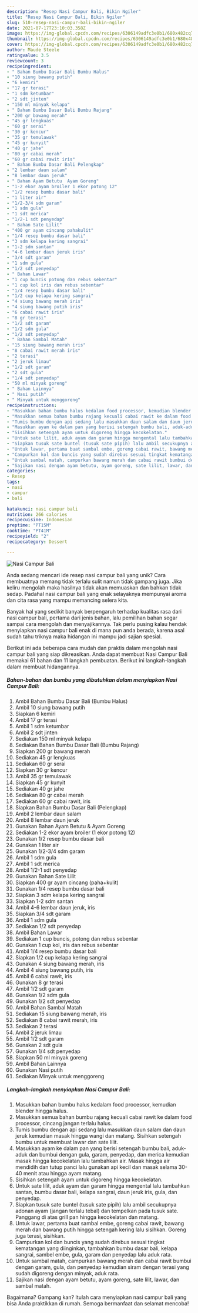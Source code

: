 ```yaml
---
description: "Resep Nasi Campur Bali, Bikin Ngiler"
title: "Resep Nasi Campur Bali, Bikin Ngiler"
slug: 510-resep-nasi-campur-bali-bikin-ngiler
date: 2021-07-17T23:10:03.358Z
image: https://img-global.cpcdn.com/recipes/6306149adfc3e0b1/680x482cq70/nasi-campur-bali-foto-resep-utama.jpg
thumbnail: https://img-global.cpcdn.com/recipes/6306149adfc3e0b1/680x482cq70/nasi-campur-bali-foto-resep-utama.jpg
cover: https://img-global.cpcdn.com/recipes/6306149adfc3e0b1/680x482cq70/nasi-campur-bali-foto-resep-utama.jpg
author: Maude Steele
ratingvalue: 3.5
reviewcount: 3
recipeingredient:
- " Bahan Bumbu Dasar Bali Bumbu Halus"
- "10 siung bawang putih"
- "6 kemiri"
- "17 gr terasi"
- "1 sdm ketumbar"
- "2 sdt jinten"
- "150 ml minyak kelapa"
- " Bahan Bumbu Dasar Bali Bumbu Rajang"
- "200 gr bawang merah"
- "45 gr lengkuas"
- "60 gr serai"
- "30 gr kencur"
- "35 gr temulawak"
- "45 gr kunyit"
- "40 gr jahe"
- "80 gr cabai merah"
- "60 gr cabai rawit iris"
- " Bahan Bumbu Dasar Bali Pelengkap"
- "2 lembar daun salam"
- "8 lembar daun jeruk"
- " Bahan Ayam Betutu  Ayam Goreng"
- "1-2 ekor ayam broiler 1 ekor potong 12"
- "1/2 resep bumbu dasar bali"
- "1 liter air"
- "1/2-3/4 sdm garam"
- "1 sdm gula"
- "1 sdt merica"
- "1/2-1 sdt penyedap"
- " Bahan Sate Lilit"
- "400 gr ayam cincang pahakulit"
- "1/4 resep bumbu dasar bali"
- "3 sdm kelapa kering sangrai"
- "1-2 sdm santan"
- "4-6 lembar daun jeruk iris"
- "3/4 sdt garam"
- "1 sdm gula"
- "1/2 sdt penyedap"
- " Bahan Lawar"
- "1 cup buncis potong dan rebus sebentar"
- "1 cup kol iris dan rebus sebentar"
- "1/4 resep bumbu dasar bali"
- "1/2 cup kelapa kering sangrai"
- "4 siung bawang merah iris"
- "4 siung bawang putih iris"
- "6 cabai rawit iris"
- "8 gr terasi"
- "1/2 sdt garam"
- "1/2 sdm gula"
- "1/2 sdt penyedap"
- " Bahan Sambal Matah"
- "15 siung bawang merah iris"
- "8 cabai rawit merah iris"
- "2 terasi"
- "2 jeruk limau"
- "1/2 sdt garam"
- "2 sdt gula"
- "1/4 sdt penyedap"
- "50 ml minyak goreng"
- " Bahan Lainnya"
- " Nasi putih"
- " Minyak untuk menggoreng"
recipeinstructions:
- "Masukkan bahan bumbu halus kedalam food processor, kemudian blender hingga halus."
- "Masukkan semua bahan bumbu rajang kecuali cabai rawit ke dalam food processor, cincang jangan terlalu halus."
- "Tumis bumbu dengan api sedang lalu masukkan daun salam dan daun jeruk kemudian masak hingga wangi dan matang. Sisihkan setengah bumbu untuk membuat lawar dan sate lilit."
- "Masukkan ayam ke dalam pan yang berisi setengah bumbu bali, aduk-aduk dan bumbui dengan gula, garam, penyedap, dan merica kemudian masak hingga kecokelatan lalu tambahkan air. Masak hingga air mendidih dan tutup panci lalu gunakan api kecil dan masak selama 30-40 menit atau hingga ayam matang."
- "Sisihkan setengah ayam untuk digoreng hingga kecokelatan."
- "Untuk sate lilit, aduk ayam dan garam hingga mengental lalu tambahkan santan, bumbu dasar bali, kelapa sangrai, daun jeruk iris, gula, dan penyedap."
- "Siapkan tusuk sate buntel (tusuk sate pipih) lalu ambil secukupnya adonan ayam (jangan terlalu tebal) dan tempelkan pada tusuk sate. Panggang di atas grill pan hingga kecokelatan dan matang."
- "Untuk lawar, pertama buat sambal embe, goreng cabai rawit, bawang merah dan bawang putih hingga setengah kering lalu sisihkan. Goreng juga terasi, sisihkan."
- "Campurkan kol dan buncis yang sudah direbus sesuai tingkat kematangan yang diinginkan, tambahkan bumbu dasar bali, kelapa sangrai, sambel embe, gula, garam dan penyedap lalu aduk rata."
- "Untuk sambal matah, campurkan bawang merah dan cabai rawit bumbui dengan garam, gula, dan penyedap kemudian siram dengan terasi yang sudah digoreng dengan minyak, aduk rata."
- "Sajikan nasi dengan ayam betutu, ayam goreng, sate lilit, lawar, dan sambal matah."
categories:
- Resep
tags:
- nasi
- campur
- bali

katakunci: nasi campur bali 
nutrition: 266 calories
recipecuisine: Indonesian
preptime: "PT15M"
cooktime: "PT41M"
recipeyield: "2"
recipecategory: Dessert

---
```



![Nasi Campur Bali](https://img-global.cpcdn.com/recipes/6306149adfc3e0b1/680x482cq70/nasi-campur-bali-foto-resep-utama.jpg)

Anda sedang mencari ide resep nasi campur bali yang unik? Cara membuatnya memang tidak terlalu sulit namun tidak gampang juga. Jika keliru mengolah maka hasilnya tidak akan memuaskan dan bahkan tidak sedap. Padahal nasi campur bali yang enak selayaknya mempunyai aroma dan cita rasa yang mampu memancing selera kita.



Banyak hal yang sedikit banyak berpengaruh terhadap kualitas rasa dari nasi campur bali, pertama dari jenis bahan, lalu pemilihan bahan segar sampai cara mengolah dan menyajikannya. Tak perlu pusing kalau hendak menyiapkan nasi campur bali enak di mana pun anda berada, karena asal sudah tahu triknya maka hidangan ini mampu jadi sajian spesial.


Berikut ini ada beberapa cara mudah dan praktis dalam mengolah nasi campur bali yang siap dikreasikan. Anda dapat membuat Nasi Campur Bali memakai 61 bahan dan 11 langkah pembuatan. Berikut ini langkah-langkah dalam membuat hidangannya.

<!--inarticleads1-->

##### Bahan-bahan dan bumbu yang dibutuhkan dalam menyiapkan Nasi Campur Bali:

1. Ambil  Bahan Bumbu Dasar Bali (Bumbu Halus)
1. Ambil 10 siung bawang putih
1. Siapkan 6 kemiri
1. Ambil 17 gr terasi
1. Ambil 1 sdm ketumbar
1. Ambil 2 sdt jinten
1. Sediakan 150 ml minyak kelapa
1. Sediakan  Bahan Bumbu Dasar Bali (Bumbu Rajang)
1. Siapkan 200 gr bawang merah
1. Sediakan 45 gr lengkuas
1. Sediakan 60 gr serai
1. Siapkan 30 gr kencur
1. Ambil 35 gr temulawak
1. Siapkan 45 gr kunyit
1. Sediakan 40 gr jahe
1. Sediakan 80 gr cabai merah
1. Sediakan 60 gr cabai rawit, iris
1. Siapkan  Bahan Bumbu Dasar Bali (Pelengkap)
1. Ambil 2 lembar daun salam
1. Ambil 8 lembar daun jeruk
1. Gunakan  Bahan Ayam Betutu &amp; Ayam Goreng
1. Sediakan 1-2 ekor ayam broiler (1 ekor potong 12)
1. Gunakan 1/2 resep bumbu dasar bali
1. Gunakan 1 liter air
1. Gunakan 1/2-3/4 sdm garam
1. Ambil 1 sdm gula
1. Ambil 1 sdt merica
1. Ambil 1/2-1 sdt penyedap
1. Gunakan  Bahan Sate Lilit
1. Siapkan 400 gr ayam cincang (paha+kulit)
1. Gunakan 1/4 resep bumbu dasar bali
1. Siapkan 3 sdm kelapa kering sangrai
1. Siapkan 1-2 sdm santan
1. Ambil 4-6 lembar daun jeruk, iris
1. Siapkan 3/4 sdt garam
1. Ambil 1 sdm gula
1. Sediakan 1/2 sdt penyedap
1. Ambil  Bahan Lawar
1. Sediakan 1 cup buncis, potong dan rebus sebentar
1. Gunakan 1 cup kol, iris dan rebus sebentar
1. Ambil 1/4 resep bumbu dasar bali
1. Siapkan 1/2 cup kelapa kering sangrai
1. Gunakan 4 siung bawang merah, iris
1. Ambil 4 siung bawang putih, iris
1. Ambil 6 cabai rawit, iris
1. Gunakan 8 gr terasi
1. Ambil 1/2 sdt garam
1. Gunakan 1/2 sdm gula
1. Gunakan 1/2 sdt penyedap
1. Ambil  Bahan Sambal Matah
1. Sediakan 15 siung bawang merah, iris
1. Sediakan 8 cabai rawit merah, iris
1. Sediakan 2 terasi
1. Ambil 2 jeruk limau
1. Ambil 1/2 sdt garam
1. Gunakan 2 sdt gula
1. Gunakan 1/4 sdt penyedap
1. Siapkan 50 ml minyak goreng
1. Ambil  Bahan Lainnya
1. Gunakan  Nasi putih
1. Sediakan  Minyak untuk menggoreng




<!--inarticleads2-->

##### Langkah-langkah menyiapkan Nasi Campur Bali:

1. Masukkan bahan bumbu halus kedalam food processor, kemudian blender hingga halus.
1. Masukkan semua bahan bumbu rajang kecuali cabai rawit ke dalam food processor, cincang jangan terlalu halus.
1. Tumis bumbu dengan api sedang lalu masukkan daun salam dan daun jeruk kemudian masak hingga wangi dan matang. Sisihkan setengah bumbu untuk membuat lawar dan sate lilit.
1. Masukkan ayam ke dalam pan yang berisi setengah bumbu bali, aduk-aduk dan bumbui dengan gula, garam, penyedap, dan merica kemudian masak hingga kecokelatan lalu tambahkan air. Masak hingga air mendidih dan tutup panci lalu gunakan api kecil dan masak selama 30-40 menit atau hingga ayam matang.
1. Sisihkan setengah ayam untuk digoreng hingga kecokelatan.
1. Untuk sate lilit, aduk ayam dan garam hingga mengental lalu tambahkan santan, bumbu dasar bali, kelapa sangrai, daun jeruk iris, gula, dan penyedap.
1. Siapkan tusuk sate buntel (tusuk sate pipih) lalu ambil secukupnya adonan ayam (jangan terlalu tebal) dan tempelkan pada tusuk sate. Panggang di atas grill pan hingga kecokelatan dan matang.
1. Untuk lawar, pertama buat sambal embe, goreng cabai rawit, bawang merah dan bawang putih hingga setengah kering lalu sisihkan. Goreng juga terasi, sisihkan.
1. Campurkan kol dan buncis yang sudah direbus sesuai tingkat kematangan yang diinginkan, tambahkan bumbu dasar bali, kelapa sangrai, sambel embe, gula, garam dan penyedap lalu aduk rata.
1. Untuk sambal matah, campurkan bawang merah dan cabai rawit bumbui dengan garam, gula, dan penyedap kemudian siram dengan terasi yang sudah digoreng dengan minyak, aduk rata.
1. Sajikan nasi dengan ayam betutu, ayam goreng, sate lilit, lawar, dan sambal matah.




Bagaimana? Gampang kan? Itulah cara menyiapkan nasi campur bali yang bisa Anda praktikkan di rumah. Semoga bermanfaat dan selamat mencoba!
